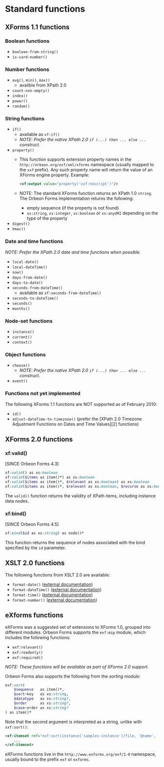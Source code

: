 # Standard functions

<!-- toc -->

## XForms 1.1 functions

### Boolean functions

* `boolean-from-string()`
* `is-card-number()`

### Number functions

* `avg()`, `min()`, `max()`
    * availble from XPath 2.0
* `count-non-empty()`
* `index()`
* `power()`
* `random()`

### String functions

* `if()`
    * available as `xf:if()`
    * _NOTE: Prefer the native XPath 2.0 `if (...) then ... else ...` construct._
* `property()`
    * This function supports extension property names in the `http://orbeon.org/oxf/xml/xforms` namespace (usually mapped to the `xxf` prefix). Any such property name will return the value of an XForms engine property. Example:

        ```xml
        <xf:output value="property('xxf:noscript')"/>
        ```

    * NOTE: The standard XForms function returns an XPath 1.0 `string`. The Orbeon Forms implementation returns the following:
        * empty sequence (if the property is not found)
        * `xs:string`, `xs:integer`, `xs:boolean` or `xs:anyURI` depending on the type of the property
* `digest()`
* `hmac()`

### Date and time functions

_NOTE: Prefer the XPath 2.0 date and time functions when possible._

* `local-date()`
* `local-dateTime()`
* `now()`
* `days-from-date()`
* `days-to-date()`
* `seconds-from-dateTime()`
    * available as `xf:seconds-from-dateTime()`
* `seconds-to-dateTime()`
* `seconds()`
* `months()`

### Node-set functions

* `instance()`
* `current()`
* `context()`

### Object functions

* `choose()`
    * _NOTE: Prefer the native XPath 2.0 `if (...) then ... else ...` construct._
* `event()`

### Functions not yet implemented

The following XForms 1.1 functions are NOT supported as of February 2010:

* `id()`
* `adjust-dateTime-to-timezone()` (prefer the [XPath 2.0 Timezone Adjustment Functions on Dates and Time Values][2] functions)


## XForms 2.0 functions

### xf:valid()

[SINCE Orbeon Forms 4.3]

```ruby
xf:valid() as xs:boolean
xf:valid($items as item()*) as xs:boolean
xf:valid($items as item()*, $relevant as xs:boolean) as xs:boolean
xf:valid($items as item()*, $relevant as xs:boolean, $recurse as xs:boolean) as xs:boolean
```

The `valid()` function returns the validity of XPath items, including instance data nodes.

### xf:bind()

[SINCE Orbeon Forms 4.5]

```ruby
xf:bind($id as xs:string) as node()*
```

This function returns the sequence of nodes associated with the bind specified by the `id` parameter.


## XSLT 2.0 functions

The following functions from XSLT 2.0 are  available:

- `format-date()` ([external documentation](http://www.w3.org/TR/2005/WD-xslt20-20050915/#function-format-date))
- `format-dateTime()` ([external documentation](http://www.w3.org/TR/2005/WD-xslt20-20050915/#function-format-dateTime))
- `format-time()` ([external documentation](http://www.w3.org/TR/2005/WD-xslt20-20050915/#function-format-time))
- `format-number()` ([external documentation](http://www.w3.org/TR/2005/WD-xslt20-20050915/#function-format-number))

## eXforms functions

eXForms was a suggested set of extensions to XForms 1.0, grouped into different modules. Orbeon Forms supports the `exf:mip` module, which includes the following functions:

- `exf:relevant()`
- `exf:readonly()`
- `exf:required()`

_NOTE: These functions will be available as part of XForms 2.0 support._

Orbeon Forms also supports the following from the *sorting module*:

```ruby
exf:sort(
    $sequence   as item()*,
    $sort-key   as xs:string,
    $datatype   as xs:string?,
    $order      as xs:string?,
    $case-order as xs:string?
) as item()*
```

Note that the second argument is interpreted as a string, unlike with `xxf:sort()`:

```xml
<xf:itemset ref="exf:sort(instance('samples-instance')/file, '@name', 'text', 'ascending')">
    ...
</xf:itemset>
```

eXForms functions live in the `http://www.exforms.org/exf/1-0` namespace, usually bound to the prefix `exf` or `exforms`.
